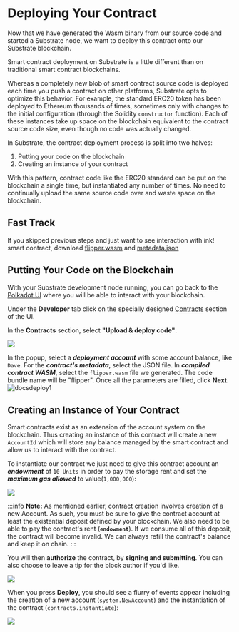 # Deploying Your Contract

Now that we have generated the Wasm binary from our source code and started a Substrate node, we want to deploy this contract onto our Substrate blockchain.

Smart contract deployment on Substrate is a little different than on traditional smart contract blockchains.

Whereas a completely new blob of smart contract source code is deployed each time you push a contract on other platforms, Substrate opts to optimize this behavior. For example, the standard ERC20 token has been deployed to Ethereum thousands of times, sometimes only with changes to the initial configuration \(through the Solidity `constructor` function\). Each of these instances take up space on the blockchain equivalent to the contract source code size, even though no code was actually changed.

In Substrate, the contract deployment process is split into two halves:

1. Putting your code on the blockchain
2. Creating an instance of your contract

With this pattern, contract code like the ERC20 standard can be put on the blockchain a single time, but instantiated any number of times. No need to continually upload the same source code over and waste space on the blockchain.

## Fast Track

If you skipped previous steps and just want to see interaction with ink! smart contract, download [flipper.wasm](https://contracts.edgewa.re/0/assets/flipper.wasm) and [metadata.json](https://contracts.edgewa.re/0/assets/flipper.json)

## Putting Your Code on the Blockchain

With your Substrate development node running, you can go back to the [Polkadot UI](https://polkadot.js.org/apps/) where you will be able to interact with your blockchain.

Under the **Developer** tab click on the specially designed [Contracts](https://polkadot.js.org/apps/?rpc=ws%3A%2F%2F127.0.0.1%3A9944#/contracts) section of the UI.

In the **Contracts** section, select **"Upload & deploy code"**.

![](https://user-images.githubusercontent.com/32852637/111106282-2ec9d800-852b-11eb-8e31-6a0af519f0fe.jpg)

In the popup, select a _**deployment account**_ with some account balance, like `Dave`. For the _**contract's metadata**_, select the JSON file. In _**compiled contract WASM**_, select the `flipper.wasm` file we generated. The code bundle name will be "flipper". Once all the parameters are filled, click **Next**. ![docsdeploy1](https://user-images.githubusercontent.com/32852637/111107417-2f636e00-852d-11eb-8fe4-2a665627685d.PNG)

## Creating an Instance of Your Contract

Smart contracts exist as an extension of the account system on the blockchain. Thus creating an instance of this contract will create a new `AccountId` which will store any balance managed by the smart contract and allow us to interact with the contract.

To instantiate our contract we just need to give this contract account an _**endowment**_ of `10 Units` in order to pay the storage rent and set the _**maximum gas allowed**_ to value\(`1,000,000`\):

![](https://user-images.githubusercontent.com/32852637/111108637-a69a0180-852f-11eb-8536-3172307771ed.PNG)

:::info
**Note:** As mentioned earlier, contract creation involves creation of a new Account. As such, you must be sure to give the contract account at least the existential deposit defined by your blockchain. We also need to be able to pay the contract's rent \(**`endowment`**\). If we consume all of this deposit, the contract will become invalid. We can always refill the contract's balance and keep it on chain.
:::

You will then **authorize** the contract, by **signing and submitting**. You can also choose to leave a tip for the block author if you'd like.

![](https://user-images.githubusercontent.com/32852637/111108711-ca5d4780-852f-11eb-8f27-b482aacabfeb.PNG)

When you press **Deploy**, you should see a flurry of events appear including the creation of a new account \(`system.NewAccount`\) and the instantiation of the contract \(`contracts.instantiate`\):

![](https://user-images.githubusercontent.com/32852637/111108864-0f817980-8530-11eb-9a43-da24dc192bfa.PNG)
